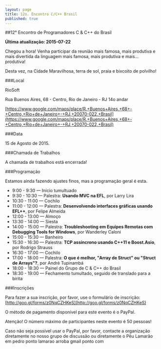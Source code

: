 ```yaml
---
layout: page
title: 12o. Encontro C/C++ Brasil
published: true
---
```




##12° Encontro de Programadores C & C++ do Brasil

**Última atualização: 2015-07-22**

Chegou a hora! Venha participar da reunião mais famosa, mais produtiva e mais divertida da linguagem mais famosa, mais produtiva e mais... produtiva!

Desta vez, na Cidade Maravilhosa, terra de sol, praia e bixcoito de polvilho!

###Local

RioSoft

Rua Buenos Aires, 68 - Centro, Rio de Janeiro - RJ
14o andar

[https://www.google.com/maps/place/R.+Buenos+Aíres,+68+-+Centro,+Rio+de+Janeiro+-+RJ,+20070-022,+Brasil](https://www.google.com/maps/place/R.+Buenos+Aíres,+68+-+Centro,+Rio+de+Janeiro+-+RJ,+20070-022,+Brasil)

###Data

15 de Agosto de 2015.

###Chamada de Trabalhos

A chamada de trabalhos está encerrada!

###Programação

Estamos ainda fazendo ajustes finos, mas a programação geral é esta.

- 9:00 - 9:30 — Início tumultuado
- 9:30 - 10:30 — Palestra: **Usando MVC na EFL**, por Larry Lira
- 10:30 - 11:00 — Cochilo
- 11:00 - 12:00 — Palestra: **Desenvolvendo interfaces gráficas usando EFL++**, por Felipe Almeida
- 12:00 - 13:00 — Almoço
- 13:30 - 14:00 — Siesta
- 14:00 - 15:00 — Palestra: **Troubleshooting em Equipes Remotas com Debugging Tools for Windows**, por Wanderley Caloni
- 15:00 - 15:30 — Banheiro
- 15:30 - 16:30 — Palestra: **TCP assíncrono usando C++11 e Boost.Asio**, por Rodrigo Strauss
- 16:30 - 17:00 — Cochilo
- 17:00 - 18:00 — Palestra: **O que é melhor, "Array de Struct" ou "Struct de Arrays"?**, por André Tupinambá  
- 18:00 - 18:30 — Painel do Grupo de C & C++ do Brasil 
- 18:30 - 19:00 — Fechamento tumultado, seguido de translado para a birita

###Inscrições

Para fazer a sua inscrição, por favor, use o formulário de inscrição: [http://goo.gl/forms/z0NqCZHKeS](http://goo.gl/forms/z0NqCZHKeS)

O método de pagamento disponível para este evento é o PayPal.

Atenção! O número máximo de participantes neste evento é 50 pessoas!

Caso não seja possível usar o PayPal, por favor, contacte a organização diretamente no nosso grupo de discussão ou diretamente o Pêu Lamarão em pedro ponto lamarao arroba gmail ponto com
